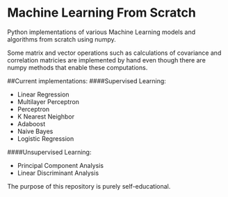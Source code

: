 # Machine Learning From Scratch

Python implementations of various Machine Learning models and algorithms from scratch using numpy.

Some matrix and vector operations such as calculations of covariance and correlation matricies are
implemented by hand even though there are numpy methods that enable these computations. 

##Current implementations:
####Supervised Learning:
- Linear Regression
- Multilayer Perceptron
- Perceptron
- K Nearest Neighbor
- Adaboost
- Naive Bayes
- Logistic Regression

####Unsupervised Learning:
- Principal Component Analysis
- Linear Discriminant Analysis

The purpose of this repository is purely self-educational.
